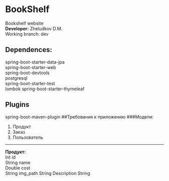 # BookShelf

Bookshelf website  
__Developer:__ Zheludkov D.M.  
Working branch: dev

## Dependences:
spring-boot-starter-data-jpa  
spring-boot-starter-web  
spring-boot-devtools  
postgresql  
spring-boot-starter-test  
lombok
spring-boot-starter-thymeleaf
## Plugins
spring-boot-maven-plugin
##Требования к приложению
###Модели:  
1. Продукт
2. Заказ
3. Пользователь
---
__Продукт:__  
Int id  
String name  
Double cost  
String img_path
String Description 
String 

